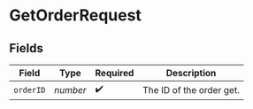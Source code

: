 # GetOrderRequest


## Fields

| Field                    | Type                     | Required                 | Description              |
| ------------------------ | ------------------------ | ------------------------ | ------------------------ |
| `orderID`                | *number*                 | :heavy_check_mark:       | The ID of the order get. |